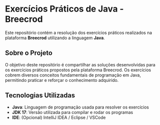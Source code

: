 
# Exercícios Práticos de Java - Breecrod

Este repositório contém a resolução dos exercícios práticos realizados na plataforma **Breecrod** utilizando a linguagem **Java**.

## Sobre o Projeto

O objetivo deste repositório é compartilhar as soluções desenvolvidas para os exercícios práticos propostos pela plataforma Breecrod. Os exercícios cobrem diversos conceitos fundamentais de programação em Java, permitindo praticar e reforçar o conhecimento adquirido.


## Tecnologias Utilizadas

- **Java**: Linguagem de programação usada para resolver os exercícios
- **JDK 17**: Versão utilizada para compilar e rodar os programas
- **IDE**: (Opcional) IntelliJ IDEA / Eclipse / VSCode



